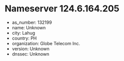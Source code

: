 # Nameserver 124.6.164.205

* as_number: 132199
* name: Unknown
* city: Lahug
* country: PH
* organization: Globe Telecom Inc.
* version: Unknown
* dnssec: Unknown
